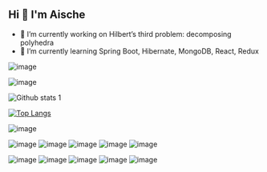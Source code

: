 ##                        Hi 👋 I'm Aische



- 🔭 I’m currently working on Hilbert’s third problem: decomposing polyhedra
- 🌱 I’m currently learning Spring Boot, Hibernate, MongoDB, React, Redux


![image](https://user-images.githubusercontent.com/113926384/209178980-be98d589-6bb8-441d-98e6-b6a6a1323a1b.png)


![image](https://user-images.githubusercontent.com/113926384/209176585-1ad9e88c-696c-43e7-b220-82dada766995.png)

![Github stats 1](https://github-readme-stats.vercel.app/api?username=AsBay&show_icons=true&theme=gradient) 

[![Top Langs](https://github-readme-stats.vercel.app/api/top-langs/?username=AsBay&layout=compact)](https://github.com/AsBay/github-readme-stats)

![image](https://user-images.githubusercontent.com/113926384/209178512-4b230fef-69b6-4b5f-8b76-17ebf74a43d1.png)



![image](https://user-images.githubusercontent.com/113926384/209175969-bf4ebe16-c5d8-4a55-98e7-0def5f3fa1a4.png)
![image](https://user-images.githubusercontent.com/113926384/209176004-f33f457e-a6e4-443a-b1b2-6f98e15c40e9.png)
![image](https://user-images.githubusercontent.com/113926384/209176062-0c5815f8-1493-486c-9e31-f5a0752b2cb6.png)
![image](https://user-images.githubusercontent.com/113926384/209176820-c5a93ffe-4381-4ad1-8579-145dacad0b80.png)
![image](https://user-images.githubusercontent.com/113926384/209176859-d281fd48-93ca-4e04-b30e-c8de11f047b9.png)

![image](https://user-images.githubusercontent.com/113926384/209179622-6acce7ac-d3ee-4a02-9d1b-b33d71fd3059.png)
![image](https://user-images.githubusercontent.com/113926384/209179787-eeaff532-e7ad-40e9-af63-f0e064620bac.png)
![image](https://user-images.githubusercontent.com/113926384/209179974-21f8bcd6-0319-47a9-9396-d212c45eb95e.png)
![image](https://user-images.githubusercontent.com/113926384/209180083-82347c08-c81e-442a-9da7-a2b0b74ea975.png)
![image](https://user-images.githubusercontent.com/113926384/209180632-1f49e4fc-dffc-4f22-bd54-4bb6bc3b3154.png)

